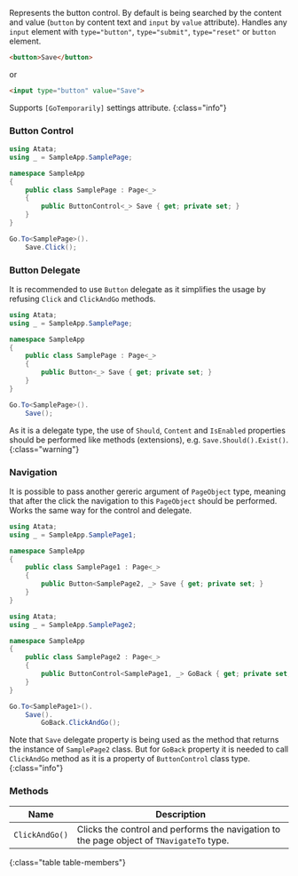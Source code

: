 Represents the button control. By default is being searched by the content and value (`button` by content text and `input` by `value` attribute). Handles any `input` element with `type="button"`, `type="submit"`, `type="reset"` or `button` element.

```html
<button>Save</button>
```

or

```html
<input type="button" value="Save">
```

Supports `[GoTemporarily]` settings attribute.
{:class="info"}

### Button Control

```cs
using Atata;
using _ = SampleApp.SamplePage;

namespace SampleApp
{
    public class SamplePage : Page<_>
    {
        public ButtonControl<_> Save { get; private set; }
    }
}
```
```cs
Go.To<SamplePage>().
    Save.Click();
```

### Button Delegate

It is recommended to use `Button` delegate as it simplifies the usage by refusing `Click` and `ClickAndGo` methods.

```cs
using Atata;
using _ = SampleApp.SamplePage;

namespace SampleApp
{
    public class SamplePage : Page<_>
    {
        public Button<_> Save { get; private set; }
    }
}
```
```cs
Go.To<SamplePage>().
    Save();
```

As it is a delegate type, the use of `Should`, `Content` and `IsEnabled` properties should be performed like methods (extensions), e.g. `Save.Should().Exist()`.
{:class="warning"}

### Navigation

It is possible to pass another gereric argument of `PageObject` type, meaning that after the click the navigation to this `PageObject` should be performed. Works the same way for the control and delegate.

```cs
using Atata;
using _ = SampleApp.SamplePage1;

namespace SampleApp
{
    public class SamplePage1 : Page<_>
    {
        public Button<SamplePage2, _> Save { get; private set; }
    }
}
```
```cs
using Atata;
using _ = SampleApp.SamplePage2;

namespace SampleApp
{
    public class SamplePage2 : Page<_>
    {
        public ButtonControl<SamplePage1, _> GoBack { get; private set; }
    }
}
```
```cs
Go.To<SamplePage1>().
    Save().
        GoBack.ClickAndGo();
```

Note that `Save` delegate property is being used as the method that returns the instance of `SamplePage2` class. But for `GoBack` property it is needed to call `ClickAndGo` method as it is a property of `ButtonControl` class type.
{:class="info"}

### Methods

Name | Description
---- | -----------
`ClickAndGo()` | Clicks the control and performs the navigation to the page object of `TNavigateTo` type.
{:class="table table-members"}